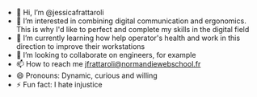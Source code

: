- 👋 Hi, I’m @jessicafrattaroli
- 👀 I’m interested in combining digital communication and ergonomics. This is why I'd like to perfect and complete my skills in the digital field
- 🌱 I’m currently learning how help operator's health and work in this direction to improve their workstations
- 💞️ I’m looking to collaborate on engineers, for example
- 📫 How to reach me jfrattaroli@normandiewebschool.fr
- 😄 Pronouns: Dynamic, curious and willing
- ⚡ Fun fact: I hate injustice

<!---
jessicafrattaroli/jessicafrattaroli is a ✨ special ✨ repository because its `README.md` (this file) appears on your GitHub profile.
You can click the Preview link to take a look at your changes.
--->
